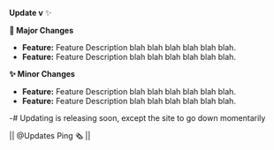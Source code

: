 **__Update v<ver>__** :sparkles:

**:rocket: Major Changes**
- **Feature:** Feature Description blah blah blah blah blah blah.
- **Feature:** Feature Description blah blah blah blah blah blah.

**:sparkles: Minor Changes**
- **Feature:** Feature Description blah blah blah blah blah blah.
- **Feature:** Feature Description blah blah blah blah blah blah.


-# Updating is releasing soon, except the site to go down momentarily

|| @Updates Ping 🗞️ ||